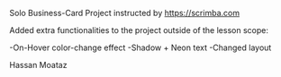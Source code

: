 Solo Business-Card Project instructed by https://scrimba.com

Added extra functionalities to the project outside of the lesson scope:

-On-Hover color-change effect
-Shadow + Neon text
-Changed layout


Hassan Moataz
